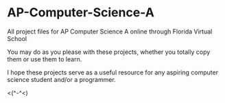 # AP-Computer-Science-A
All project files for AP Computer Science A online through Florida Virtual School

You may do as you please with these projects, whether you totally copy them or use them to learn.

I hope these projects serve as a useful resource for any aspiring computer science student and/or a programmer.

<(^-^<)

